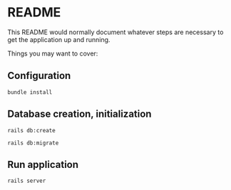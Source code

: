 # README

This README would normally document whatever steps are necessary to get the
application up and running.

Things you may want to cover:

## Configuration

`bundle install`

## Database creation, initialization

`rails db:create`

`rails db:migrate`

## Run application

`rails server`
